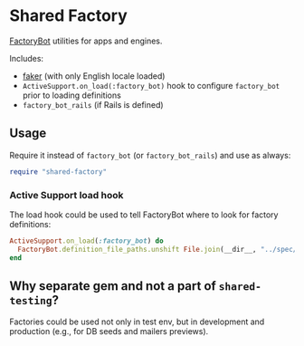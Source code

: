 # Shared Factory

[FactoryBot](https://github.com/thoughtbot/factory_bot) utilities for apps and engines.

Includes:
- [faker](https://github.com/stympy/faker) (with only English locale loaded)
- `ActiveSupport.on_load(:factory_bot)` hook to configure `factory_bot` prior to loading
definitions
- `factory_bot_rails` (if Rails is defined)

## Usage

Require it instead of `factory_bot` (or `factory_bot_rails`) and use as always:

```ruby
require "shared-factory"
```

### Active Support load hook

The load hook could be used to tell FactoryBot where to look for factory definitions:

```ruby
ActiveSupport.on_load(:factory_bot) do
  FactoryBot.definition_file_paths.unshift File.join(__dir__, "../spec/factories")
end
```

## Why separate gem and not a part of `shared-testing`?

Factories could be used not only in test env, but in development and production
(e.g., for DB seeds and mailers previews).
